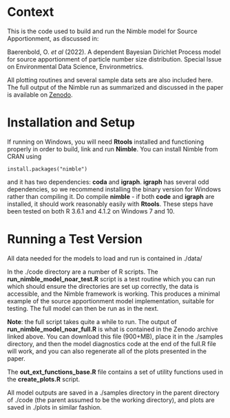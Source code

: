 # Context

This is the code used to build and run the Nimble model for Source Apportionment, as
discussed in:

Baerenbold, O. *et al* (2022). 
A dependent Bayesian Dirichlet Process model for source apportionment of particle number size distribution.
Special Issue on Environmental Data Science, Environmetrics. 

All plotting routines and several sample data sets are also included here. The full output of the 
Nimble run as summarized and discussed in the paper is available on [Zenodo](https://doi.org/10.5281/zenodo.6352716).

# Installation and Setup

If running on Windows, you will need **Rtools** installed and functioning properly
in order to build, link and run **Nimble**. You can install Nimble from CRAN
using

    install.packages("nimble")

and it has two dependencies: **coda** and **igraph**. **igraph** has several odd dependencies,
so we recommend installing the binary version for Windows rather than compiling it. Do compile
**nimble** - if both **code** and **igraph** are installed, it should work reasonably easily
with **Rtools**. These steps have been tested on both R 3.6.1 and 4.1.2 on Windows 7 and 10.

# Running a Test Version

All data needed for the models to load and run is contained in ./data/

In the ./code directory are a number of R scripts. The **run_nimble_model_noar_test.R**
script is a test routine which you can run which should ensure the directories are set
up correctly, the data is accessible, and the Nimble framework is working. This produces
a minimal example of the source apportionment model implementation, suitable for testing.
The full model can then be run as in the next. 

**Note**: the full script takes quite a while to run. The output of 
**run_nimble_model_noar_full.R** is what is contained in the Zenodo archive linked above.
You can download this file (900+MB), place it in the ./samples directory, and then 
the model diagnostics code at the end of the full.R file will work, and you can also
regenerate all of the plots presented in the paper.

The **out_ext_functions_base.R** file contains a set of utility functions used in the 
**create_plots.R** script.

All model outputs are saved in a ./samples directory in the parent directory of ./code
(the parent assumed to be the working directory), and plots are saved in ./plots 
in similar fashion. 

